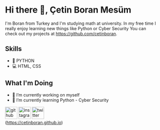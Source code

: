 # Hi there 👋, Çetin Boran Mesüm
I'm Boran from Turkey and I'm studying math at university. In my free time I really enjoy learning new things like Python or Cyber Security You can check out my projects at https://github.com/cetinboran.

## Skills
* 🐍 PYTHON
* 💻 HTML, CSS


## What I'm Doing
- 🔭 I’m currently working on myself 
- 🌱 I’m currently learning Python - Cyber Security 


[<img src='https://cdn.jsdelivr.net/npm/simple-icons@3.0.1/icons/github.svg' alt='github' height='40'>](https://github.com/cetinboran)  [<img src='https://cdn.jsdelivr.net/npm/simple-icons@3.0.1/icons/instagram.svg' alt='instagram' height='40'>](https://www.instagram.com/2023an_m/)  [<img src='https://cdn.jsdelivr.net/npm/simple-icons@3.0.1/icons/twitter.svg' alt='twitter' height='40'>](https://twitter.com/2023anM)  
(https://cetinboran.github.io)

